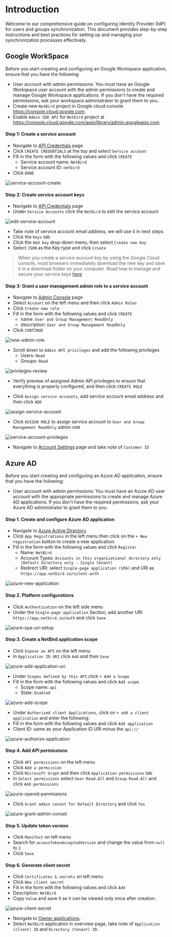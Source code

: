 # Introduction

Welcome to our comprehensive guide on configuring Identity Provider (IdP) for users and groups synchronization. This document provides step-by-step instructions and best practices for setting up and managing your synchronization processes effectively.


## Google WorkSpace

Before you start creating and configuring an Google Workspace application, ensure that you have the following:
- User account with admin permissions: You must have an Google Workspace user account with the admin permissions to create and manage Google Workspace applications. If you don't have the required permissions, ask your workspace administrator to grant them to you.
- Create new `NetBird` project in Google cloud console https://console.cloud.google.com.
- Enable `Admin SDK API` for `Netbird` project at https://console.cloud.google.com/apis/library/admin.googleapis.com.

#### Step 1: Create a service account
- Navigate to [API Credentials](https://console.cloud.google.com/apis/credentials) page
- Click `CREATE CREDENTIALS` at the top and select `Service account`
- Fill in the form with the following values and click `CREATE`
    - Service account name: `NetBird`
    - Service account ID: `netbird`
- Click `DONE`
<p>
    <img src="media/google-service-account-create.png" alt="service-account-create"/>
</p>

#### Step 2: Create service account keys
- Navigate to [API Credentials](https://console.cloud.google.com/apis/credentials) page
- Under  `Service Accounts` click the `NetBird` to edit the service account
<p>
    <img src="media/google-edit-service-account.png" alt="edit-service-account"/>
</p>

- Take note of service account email address, we will use it in next steps
- Click the `Keys` tab
- Click the `Add key` drop-down menu, then select `Create new key`
- Select `JSON` as the Key type and click `Create`

>When you create a service account key by using the Google Cloud console, most browsers immediately download the new key and save it in a download folder on your computer.
Read how to manage and secure your service keys [here](https://cloud.google.com/iam/docs/best-practices-for-managing-service-account-keys#temp-locations)

#### Step 3: Grant a user management admin role to a service account
- Navigate to [Admin Console](https://admin.google.com/ac/home) page
- Select `Account` on the left menu and then click `Admin Roles`
- Click `Create new role`
- Fill in the form with the following values and click `CREATE`
    - name: `User and Group Management ReadOnly`
    - description: `User and Group Management ReadOnly`
- Click `CONTINUE`
<p>
    <img src="media/google-new-admin-role.png" alt="new-admin-role"/>
</p>

- Scroll down to `Admin API privileges` and add the following privileges
  - Users: `Read`
  - Groups: `Read`
<p>
    <img src="media/google-privileges-review.png" alt="privileges-review"/>
</p>

- Verify preview of assigned Admin API privileges to ensure that everything is properly configured, and then click `CREATE ROLE`

- Click `Assign service accounts`, add service account email address and then click `ADD`
<p>
    <img src="media/google-assign-service-account.png" alt="assign-service-account" />
</p>

- Click `ASSIGN ROLE` to assign service account to `User and Group Management ReadOnly` admin role
<p>
    <img src="media/google-service-account-privileges.png" alt="service-account-privileges" />
</p>

- Navigate to [Account Settings](https://admin.google.com/ac/accountsettings/profile?hl=en_US) page and take note of `Customer ID`


## Azure AD

Before you start creating and configuring an Azure AD application, ensure that you have the following:
- User account with admin permissions: You must have an Azure AD user account with the appropriate permissions to create
and manage Azure AD applications. If you don't have the required permissions, ask your Azure AD administrator to grant them to you.

#### Step 1. Create and configure Azure AD application
- Navigate to [Azure Active Directory](https://portal.azure.com/#view/Microsoft_AAD_IAM/ActiveDirectoryMenuBlade/~/Overview)
- Click `App Registrations` in the left menu then click on the `+ New registration` button to create a new application.
- Fill in the form with the following values and click `Register`
  - Name: `NetBird`
  - Account Types: `Accounts in this organizational directory only (Default Directory only - Single tenant)`
  - Redirect URI: select `Single-page application (SPA)` and URI as `https://app.netbird.io/silent-auth`

<p>
    <img src="media/azure-new-application.png" alt="azure-new-application"/>
</p>


#### Step 2. Platform configurations
- Click `Authentication` on the left side menu
- Under the `Single-page application` Section, add another URI `https://app.netbird.io/auth` and click `Save`

<p>
    <img src="media/azure-spa-uri-setup.png" alt="azure-spa-uri-setup" />
</p>


#### Step 3. Create a NetBird application scope
- Click `Expose an API` on the left menu
- In `Application ID URI` click `Add` and then `Save`
<p>
    <img src="media/azure-add-application-uri.png" alt="azure-add-application-uri" />
</p>

- Under `Scopes defined by this API` click `+ Add a Scope`
- Fill in the form with the following values and click `Add scope`
  - Scope name: `api`
  - State: `Enabled`

<p>
    <img src="media/azure-add-scope.png" alt="azure-add-scope" />
</p>

- Under `Authorized client Applications`, click on `+ add a client application` and enter the following:
- Fill in the form with the following values and click `Add application`
- Client ID: same as your Application ID URI minus the `api://`

<p>
    <img src="media/azure-authorize-application.png" alt="azure-authorize-application" />
</p>

#### Step 4. Add API permissions

- Click `API permissions` on the left menu
- Click `Add a permission`
- Click `Microsoft Graph` and then click `Application permissions` tab
- In `Select permissions` select `User.Read.All` and `Group.Read.All` and click  `Add permissions`

<p>
    <img src="media/azure-openid-permissions.png" alt="azure-openid-permissions" />
</p> 

- Click `Grant admin conset for Default Directory` and click `Yes`

<p>
    <img src="media/azure-grant-admin-conset.png" alt="azure-grant-admin-conset"/>
</p>

#### Step 5. Update token version
- Click `Manifest` on left menu
- Search for `accessTokenAcceptedVersion` and change the value from `null` to `2`
- Click `Save`

#### Step 6. Generate client secret
- Click `Certificates & secrets` on left menu
- Click `New client secret`
- Fill in the form with the following values and click `Add`
- Description: `NetBird`
- Copy `Value` and save it as it can be viewed only once after creation.

<p>
    <img src="media/azure-client-secret.png" alt="azure-client-secret" />
</p>

- Navigate to [Owner applications](https://portal.azure.com/#view/Microsoft_AAD_IAM/ActiveDirectoryMenuBlade/~/RegisteredApps).
- Select `NetBird` application in overview page, take note of `Application (client) ID` and `Directory (tenant) ID`.